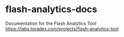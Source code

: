 # flash-analytics-docs

Documentation for the Flash Analytics Tool
https://labs.toradex.com/projects/flash-analytics-tool